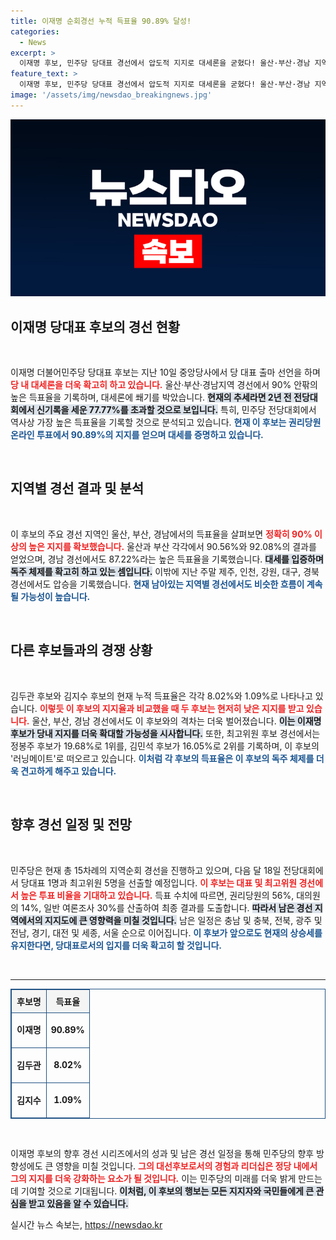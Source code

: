 ```yaml
---
title: 이재명 순회경선 누적 득표율 90.89% 달성!
categories:
  - News
excerpt: >
  이재명 후보, 민주당 당대표 경선에서 압도적 지지로 대세론을 굳혔다! 울산·부산·경남 지역에서 90% 이상의 득표율을 기록하며 역대 최고의 성과를 향해 나아가고 있다. 민주당 전당대회가 기대된다!
feature_text: >
  이재명 후보, 민주당 당대표 경선에서 압도적 지지로 대세론을 굳혔다! 울산·부산·경남 지역에서 90% 이상의 득표율을 기록하며 역대 최고의 성과를 향해 나아가고 있다. 민주당 전당대회가 기대된다!
image: '/assets/img/newsdao_breakingnews.jpg'
---
```


<p><img src="/assets/img/newsdao_breakingnews.jpg" alt="ontimetimes 속보" /></p>

<h2 data-ke-size="size26">이재명 당대표 후보의 경선 현황</h2>

<p data-ke-size="size16">&nbsp;</p>

<p>이재명 더불어민주당 당대표 후보는 지난 10일 중앙당사에서 당 대표 출마 선언을 하며 <b><span style="color: #ee2323;">당 내 대세론을 더욱 확고히 하고 있습니다.</span></b> 울산·부산·경남지역 경선에서 90% 안팎의 높은 득표율을 기록하며, 대세론에 쐐기를 박았습니다. <b><span style="background-color: #21538527;">현재의 추세라면 2년 전 전당대회에서 신기록을 세운 77.77%를 초과할 것으로 보입니다.</span></b> 특히, 민주당 전당대회에서 역사상 가장 높은 득표율을 기록할 것으로 분석되고 있습니다. <b><span style="color: #1a5490;">현재 이 후보는 권리당원 온라인 투표에서 90.89%의 지지를 얻으며 대세를 증명하고 있습니다.</span></b></p>

<p data-ke-size="size16">&nbsp;</p>

<h2 data-ke-size="size26">지역별 경선 결과 및 분석</h2>

<p data-ke-size="size16">&nbsp;</p>

<p>이 후보의 주요 경선 지역인 울산, 부산, 경남에서의 득표율을 살펴보면 <b><span style="color: #ee2323;">정확히 90% 이상의 높은 지지를 확보했습니다.</span></b> 울산과 부산 각각에서 90.56%와 92.08%의 결과를 얻었으며, 경남 경선에서도 87.22%라는 높은 득표율을 기록했습니다. <b><span style="background-color: #21538527;">대세를 입증하며 독주 체제를 확고히 하고 있는 셈입니다.</span></b> 이밖에 지난 주말 제주, 인천, 강원, 대구, 경북 경선에서도 압승을 기록했습니다. <b><span style="color: #1a5490;">현재 남아있는 지역별 경선에서도 비슷한 흐름이 계속될 가능성이 높습니다.</span></b></p>

<p data-ke-size="size16">&nbsp;</p>

<h2 data-ke-size="size26">다른 후보들과의 경쟁 상황</h2>

<p data-ke-size="size16">&nbsp;</p>

<p>김두관 후보와 김지수 후보의 현재 누적 득표율은 각각 8.02%와 1.09%로 나타나고 있습니다. <b><span style="color: #ee2323;">이렇듯 이 후보의 지지율과 비교했을 때 두 후보는 현저히 낮은 지지를 받고 있습니다.</span></b> 울산, 부산, 경남 경선에서도 이 후보와의 격차는 더욱 벌어졌습니다. <b><span style="background-color: #21538527;">이는 이재명 후보가 당내 지지를 더욱 확대할 가능성을 시사합니다.</span></b> 또한, 최고위원 후보 경선에서는 정봉주 후보가 19.68%로 1위를, 김민석 후보가 16.05%로 2위를 기록하며, 이 후보의 '러닝메이트'로 떠오르고 있습니다. <b><span style="color: #1a5490;">이처럼 각 후보의 득표율은 이 후보의 독주 체제를 더욱 견고하게 해주고 있습니다.</span></b></p>

<p data-ke-size="size16">&nbsp;</p>

<h2 data-ke-size="size26">향후 경선 일정 및 전망</h2>

<p data-ke-size="size16">&nbsp;</p>

<p>민주당은 현재 총 15차례의 지역순회 경선을 진행하고 있으며, 다음 달 18일 전당대회에서 당대표 1명과 최고위원 5명을 선출할 예정입니다. <b><span style="color: #ee2323;">이 후보는 대표 및 최고위원 경선에서 높은 투표 비율을 기대하고 있습니다.</span></b> 득표 수치에 따르면, 권리당원의 56%, 대의원의 14%, 일반 여론조사 30%를 산출하여 최종 결과를 도출합니다. <b><span style="background-color: #21538527;">따라서 남은 경선 지역에서의 지지도에 큰 영향력을 미칠 것입니다.</span></b>  남은 일정은 충남 및 충북, 전북, 광주 및 전남, 경기, 대전 및 세종, 서울 순으로 이어집니다. <b><span style="color: #1a5490;">이 후보가 앞으로도 현재의 상승세를 유지한다면, 당대표로서의 입지를 더욱 확고히 할 것입니다.</span></b></p>

<p data-ke-size="size16">&nbsp;</p>

<hr />

<table style="width: 100%; border-collapse: collapse; border: 1px solid #215385;">
    <tr style="background-color: #f4f4f4;">
        <th style="border: 1px solid #215385; text-align: center; padding: 8px;">후보명</th>
        <th style="border: 1px solid #215385; text-align: center; padding: 8px;">득표율</th>
    </tr>
    <tr>
        <td style="border: 1px solid #215385; text-align: center; height: 50px;"><b>이재명</b></td>
        <td style="border: 1px solid #215385; text-align: center; height: 50px;"><b>90.89%</b></td>
    </tr>
    <tr>
        <td style="border: 1px solid #215385; text-align: center; height: 50px;"><b>김두관</b></td>
        <td style="border: 1px solid #215385; text-align: center; height: 50px;"><b>8.02%</b></td>
    </tr>
    <tr>
        <td style="border: 1px solid #215385; text-align: center; height: 50px;"><b>김지수</b></td>
        <td style="border: 1px solid #215385; text-align: center; height: 50px;"><b>1.09%</b></td>
    </tr>
</table>

<p data-ke-size="size16">&nbsp;</p>

<p>이재명 후보의 향후 경선 시리즈에서의 성과 및 남은 경선 일정을 통해 민주당의 향후 방향성에도 큰 영향을 미칠 것입니다. <b><span style="color: #ee2323;">그의 대선후보로서의 경험과 리더십은 정당 내에서 그의 지지를 더욱 강화하는 요소가 될 것입니다.</span></b> 이는 민주당의 미래를 더욱 밝게 만드는 데 기여할 것으로 기대됩니다. <b><span style="background-color: #21538527;">이처럼, 이 후보의 행보는 모든 지지자와 국민들에게 큰 관심을 받고 있음을 알 수 있습니다.</span></b></p>
실시간 뉴스 속보는, <a href="https://newsdao.kr" rel="dofollow">https://newsdao.kr</a>


